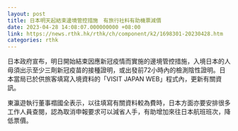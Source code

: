 ```yaml
---
layout: post
title: 日本明天起結束邊境管控措施　有旅行社料有助機票減價
date: 2023-04-28 14:08:07.000000000 +08:00
link: https://news.rthk.hk/rthk/ch/component/k2/1698301-20230428.htm
categories: rthk
---
```


日本政府宣布，明日開始結束因應新冠疫情而實施的邊境管控措施，入境日本的人毋須出示至少三劑新冠疫苗的接種證明，或出發前72小時內的檢測陰性證明。日本當局已於供旅客填寫入境資料的「VISIT JAPAN WEB」程式內，更新有關資訊。

東瀛遊執行董事禤國全表示，以往填寫有關資料較為費時，日本方面亦要安排很多工作人員查閱，認為取消申報要求可以減省人手，有助增加來往日本航班班次，降低票價。
